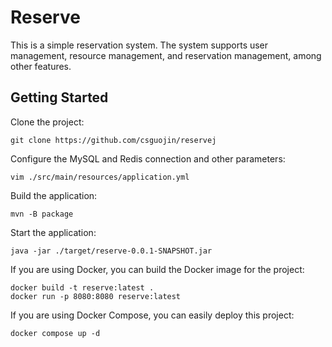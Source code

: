 # Reserve

This is a simple reservation system.
The system supports user management, resource management, and reservation management, among other features.

## Getting Started

Clone the project:

```shell
git clone https://github.com/csguojin/reservej
```

Configure the MySQL and Redis connection and other parameters:

```shell
vim ./src/main/resources/application.yml
```

Build the application:

```shell
mvn -B package
```

Start the application:

```shell
java -jar ./target/reserve-0.0.1-SNAPSHOT.jar
```

If you are using Docker, you can build the Docker image for the project:

```shell
docker build -t reserve:latest .
docker run -p 8080:8080 reserve:latest
```

If you are using Docker Compose, you can easily deploy this project:

```shell
docker compose up -d
```
